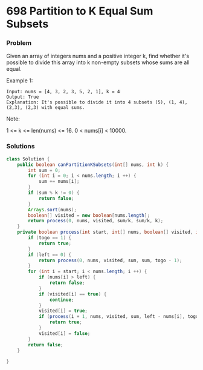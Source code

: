 # 698 Partition to K Equal Sum Subsets

### Problem
Given an array of integers nums and a positive integer k, find whether it's possible to divide this array into k non-empty subsets whose sums are all equal.

Example 1:
```
Input: nums = [4, 3, 2, 3, 5, 2, 1], k = 4
Output: True
Explanation: It's possible to divide it into 4 subsets (5), (1, 4), (2,3), (2,3) with equal sums.
```
Note:

1 <= k <= len(nums) <= 16.
0 < nums[i] < 10000.

### Solutions
```java
class Solution {
    public boolean canPartitionKSubsets(int[] nums, int k) {
        int sum = 0;
        for (int i = 0; i < nums.length; i ++) {
            sum += nums[i];
        }
        if (sum % k != 0) {
            return false;
        }
        Arrays.sort(nums);
        boolean[] visited = new boolean[nums.length];
        return process(0, nums, visited, sum/k, sum/k, k);
    }
    private boolean process(int start, int[] nums, boolean[] visited, int sum, int left, int togo) {
        if (togo == 1) {
            return true;
        }
        if (left == 0) {
            return process(0, nums, visited, sum, sum, togo - 1);
        }
        for (int i = start; i < nums.length; i ++) {
            if (nums[i] > left) {
                return false;
            }
            if (visited[i] == true) {
                continue;
            }
            visited[i] = true;
            if (process(i + 1, nums, visited, sum, left - nums[i], togo)) {
                return true;
            }
            visited[i] = false;
        }
        return false;
    }
    
}
```

